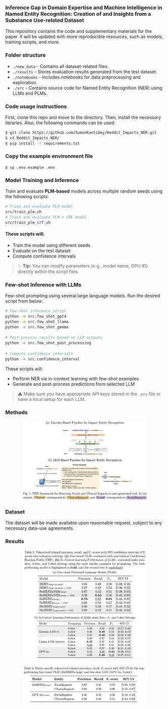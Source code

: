 ### Inference Gap in Domain Expertise and Machine Intelligence in Named Entity Recognition: Creation of and Insights from a Substance Use-related Dataset

This repository contains the code and supplementary materials for the paper. It will be updated with more reproducible resources, such as models, training scripts, and more.

### Folder structure ###
- `./new_data` - Contains all dataset-related files.
- `./results` - Stores evaluation results generated from the test dataset.
- `./notebooks` - Includes notebooks for data preprocessing and exploration.
- `./src` - Contains source code for Named Entity Recognition (NER) using LLMs and PLMs.

### Code usage instructions ### 
First, clone this repo and move to the directory. Then, install the necessary libraries. Also, the following commands can be used:
```bash
$ git clone https://github.com/SumonKantiDey/Reddit_Impacts_NER.git
$ cd Reddit_Impacts_NER/ 
$ pip install -r requirements.txt
```

### Copy the example environment file ###
```
$ cp .env.example .env
```
### Model Training and Inference ### 
Train and evaluate **PLM-based** models across multiple random seeds using the following scripts:
```bash
# Train and evaluate PLM model
src/train_plm.sh
# Train and evaluate PLM + CRF model
src/train_plm_crf.sh
```
####  These scripts will:
- Train the model using different seeds
- Evaluate on the test dataset
- Compute confidence intervals


> ✨ **Tip:** You can modify parameters (e.g., model name, GPU ID) directly within the script files.

### Few-shot Inference with LLMs ### 
Few-shot prompting using several large language models. Run the desired script from below:
```bash
# Few-shot inference script
python -m src.few_shot_gpt4
python -m src.few_shot_llama
python -m src.few_shot_gemma

# Post-process results based on LLM outputs
python -m src.few_shot_post_processing

# Compute confidence intervals 
python -m src.confidence_interval
```
These scripts will:
- Perform NER via in-context learning with few-shot examples
- Generate and post-process predictions from selected LLM

> ⚠️ Make sure you have appropriate API keys stored in the ```.env``` file or have a local setup for each LLM.

### Methods ###
<p align="center"><img src="./figs/method.png" alt="Model Architecture" width="400"/></p>
 
### Dataset ###
The dataset will be made available upon reasonable request, subject to any necessary data-use agreements.

### Results ###
<p align="center"><img src="./figs/results.png" alt="results" width="400"/></p>

<p align="center"><img src="./figs/entity-level.png" alt="entity-level" width="400"/></p>

